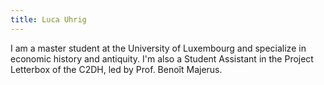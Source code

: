 ```yaml
---
title: Luca Uhrig
---
```

I am a master student at the University of Luxembourg and specialize in economic history and antiquity. I'm also a Student Assistant in the Project Letterbox of the C2DH, led by Prof. Benoît Majerus. 
